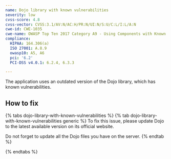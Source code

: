 ```yaml
---
name: Dojo library with known vulnerabilities
severity: low
cvss-score: 4.8
cvss-vector: CVSS:3.1/AV:N/AC:H/PR:N/UI:N/S:U/C:L/I:L/A:N
cwe-id: CWE-1035
cwe-name: OWASP Top Ten 2017 Category A9 - Using Components with Known Vulnerabilities
compliance:
  HIPAA: 164.306(a)
  ISO 27001: A.8.9
  owasp10: A5, A6
  pci: '6.2'
  PCI-DSS v4.0.1: 6.2.4, 6.3.3

---            
```


The application uses an outdated version of the Dojo library, which has known vulnerabilities.

## How to fix

{% tabs dojo-library-with-known-vulnerabilities %}
{% tab dojo-library-with-known-vulnerabilities generic %}
To fix this issue, please update Dojo to the latest available version on its official website.

Do not forget to update all the Dojo files you have on the server.
{% endtab %}

{% endtabs %}
